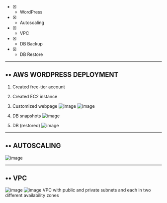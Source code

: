 

- [x] - WordPress
- [x] - Autoscaling
- [x] - VPC
- [x] - DB Backup
- [x] - DB Restore


--------
•• AWS WORDPRESS DEPLOYMENT
-------------
1. Created free-tier account
2. Created EC2 instance
4. Customized webpage
![image](https://user-images.githubusercontent.com/61839115/140954059-0b7603e0-d481-406e-bb3d-49165c7d69fb.png)
![image](https://user-images.githubusercontent.com/61839115/140954130-aec5772d-eb82-44e7-b530-27c43fe447f4.png)

5. DB snapshots
![image](https://user-images.githubusercontent.com/61839115/140954213-b3e2ea01-396a-484d-9673-ddb3f7cd37ca.png)

6. DB (restored)
![image](https://user-images.githubusercontent.com/61839115/140954287-f3a1a185-88b1-4174-879a-09aed7cb0537.png)

-----------------------
•• AUTOSCALING
--------------------
![image](https://user-images.githubusercontent.com/61839115/141311570-b8a8883e-9f65-41a0-a838-12052c7e5099.png)

-----------------------
•• VPC
-----------------------
![image](https://user-images.githubusercontent.com/61839115/141308937-994aaee8-051f-4cdd-aba8-5c5de4c13be2.png)
![image](https://user-images.githubusercontent.com/61839115/141308957-640da51a-8c4d-4674-ab7f-39a0cf23a590.png)
VPC with public and private subnets and each in two different availability zones
